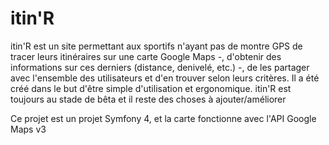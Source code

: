 # itin'R
itin'R est un site permettant aux sportifs n'ayant pas de montre GPS de tracer leurs itinéraires sur une carte Google Maps -, d'obtenir des informations sur ces derniers (distance, denivelé, etc.) -, de les partager avec l'ensemble des utilisateurs et d'en trouver selon leurs critères.
Il a été créé dans le but d'être simple d'utilisation et ergonomique.
itin'R est toujours au stade de bêta et il reste des choses à ajouter/améliorer

Ce projet est un projet Symfony 4, et la carte fonctionne avec l'API Google Maps v3
